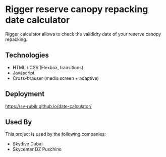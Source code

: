 # Rigger reserve canopy repacking date calculator

Rigger calculator allows to check the valididty date of your reserve canopy repacking. 

## Technologies

- HTML / CSS (Flexbox, transitions)
- Javascript
- Cross-brauser (media screen + adaptive)

## Deployment

https://sv-rubik.github.io/date-calculator/

## Used By

This project is used by the following companies:

- Skydive Dubai
- Skycenter DZ Puschino

